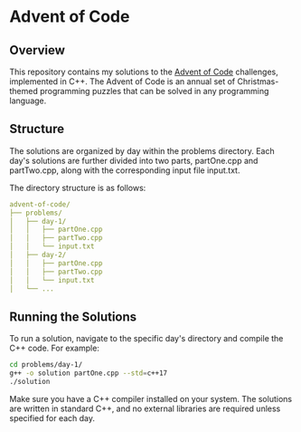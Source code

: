 # Advent of Code

## Overview

This repository contains my solutions to the [Advent of Code](https://adventofcode.com) challenges, implemented in C++. The Advent of Code is an annual set of Christmas-themed programming puzzles that can be solved in any programming language.

## Structure

The solutions are organized by day within the problems directory. Each day's solutions are further divided into two parts, partOne.cpp and partTwo.cpp, along with the corresponding input file input.txt.

The directory structure is as follows:

```yaml
advent-of-code/
├── problems/
│   ├── day-1/
│   │   ├── partOne.cpp
│   │   ├── partTwo.cpp
│   │   └── input.txt
│   ├── day-2/
│   │   ├── partOne.cpp
│   │   ├── partTwo.cpp
│   │   └── input.txt
│   └── ...
```

## Running the Solutions

To run a solution, navigate to the specific day's directory and compile the C++ code. For example:

```sh
cd problems/day-1/
g++ -o solution partOne.cpp --std=c++17
./solution
```

Make sure you have a C++ compiler installed on your system. The solutions are written in standard C++, and no external libraries are required unless specified for each day.

